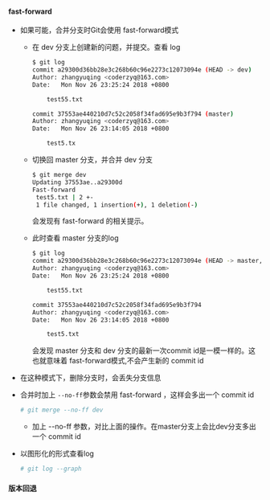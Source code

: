 #### fast-forward

- 如果可能，合并分支时Git会使用 fast-forward模式

  - 在 dev 分支上创建新的问题，并提交。查看 log

    ```bash
    $ git log
    commit a29300d36bb28e3c268b60c96e2273c12073094e (HEAD -> dev)
    Author: zhangyuqing <coderzyq@163.com>
    Date:   Mon Nov 26 23:25:24 2018 +0800
    
        test55.txt
    
    commit 37553ae440210d7c52c2058f34fad695e9b3f794 (master)
    Author: zhangyuqing <coderzyq@163.com>
    Date:   Mon Nov 26 23:14:05 2018 +0800
    
        test5.tx
    ```

  - 切换回 master 分支，并合并 dev 分支

    ```bash
    $ git merge dev
    Updating 37553ae..a29300d
    Fast-forward
     test5.txt | 2 +-
     1 file changed, 1 insertion(+), 1 deletion(-)
    ```

    会发现有 fast-forward 的相关提示。

  - 此时查看 master 分支的log

    ```bash
    $ git log
    commit a29300d36bb28e3c268b60c96e2273c12073094e (HEAD -> master, dev)
    Author: zhangyuqing <coderzyq@163.com>
    Date:   Mon Nov 26 23:25:24 2018 +0800
    
        test55.txt
    
    commit 37553ae440210d7c52c2058f34fad695e9b3f794
    Author: zhangyuqing <coderzyq@163.com>
    Date:   Mon Nov 26 23:14:05 2018 +0800
    
        test5.txt
    ```



    会发现 master 分支和 dev 分支的最新一次commit id是一模一样的。这也就意味着 fast-forward模式,不会产生新的 commit id

- 在这种模式下，删除分支时，会丢失分支信息

- 合并时加上 `--no-ff`参数会禁用 fast-forward ，这样会多出一个 commit id

  ```bash
  # git merge --no-ff dev
  ```

  - 加上 --no-ff 参数，对比上面的操作。在master分支上会比dev分支多出一个 commit id

- 以图形化的形式查看log

  ```BASH
  # git log --graph
  ```


#### 版本回退

